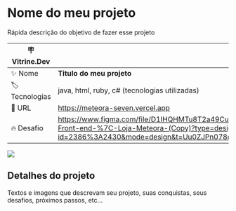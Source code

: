 # Nome do meu projeto

Rápida descrição do objetivo de fazer esse projeto

| :placard: Vitrine.Dev |     |
| -------------  | --- |
| :sparkles: Nome        | **Titulo do meu projeto**
| :label: Tecnologias | java, html, ruby, c# (tecnologias utilizadas)
| :rocket: URL         | https://meteora-seven.vercel.app
| :fire: Desafio     | https://www.figma.com/file/D1IHQHMTu8T2a49CuRrRLM/Challenge-Front-end-%7C-Loja-Meteora-(Copy)?type=design&node-id=2386%3A2430&mode=design&t=Uu0ZJPn078qEwu5E-1

<!-- Inserir imagem com a #vitrinedev ao final do link -->
![](https://via.placeholder.com/1200x500.png?text=imagem+lindona+do+meu+projeto#vitrinedev)

## Detalhes do projeto

Textos e imagens que descrevam seu projeto, suas conquistas, seus desafios, próximos passos, etc...
